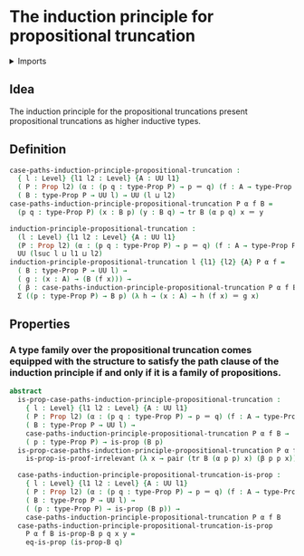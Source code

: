 #  The induction principle for propositional truncation

<details><summary>Imports</summary>
```agda
module foundation.induction-principle-propositional-truncation where
open import foundation.dependent-pair-types
open import foundation.identity-types
open import foundation.propositions
open import foundation.universe-levels
```
</details>

## Idea

The induction principle for the propositional truncations present propositional truncations as higher inductive types.

## Definition

```agda
case-paths-induction-principle-propositional-truncation :
  { l : Level} {l1 l2 : Level} {A : UU l1}
  ( P : Prop l2) (α : (p q : type-Prop P) → p ＝ q) (f : A → type-Prop P) →
  ( B : type-Prop P → UU l) → UU (l ⊔ l2)
case-paths-induction-principle-propositional-truncation P α f B =
  (p q : type-Prop P) (x : B p) (y : B q) → tr B (α p q) x ＝ y

induction-principle-propositional-truncation :
  (l : Level) {l1 l2 : Level} {A : UU l1}
  (P : Prop l2) (α : (p q : type-Prop P) → p ＝ q) (f : A → type-Prop P) →
  UU (lsuc l ⊔ l1 ⊔ l2)
induction-principle-propositional-truncation l {l1} {l2} {A} P α f =
  ( B : type-Prop P → UU l) →
  ( g : (x : A) → (B (f x))) →
  ( β : case-paths-induction-principle-propositional-truncation P α f B) →
  Σ ((p : type-Prop P) → B p) (λ h → (x : A) → h (f x) ＝ g x)
```

## Properties

### A type family over the propositional truncation comes equipped with the structure to satisfy the path clause of the induction principle if and only if it is a family of propositions.

```agda
abstract
  is-prop-case-paths-induction-principle-propositional-truncation :
    { l : Level} {l1 l2 : Level} {A : UU l1}
    ( P : Prop l2) (α : (p q : type-Prop P) → p ＝ q) (f : A → type-Prop P) →
    ( B : type-Prop P → UU l) →
    case-paths-induction-principle-propositional-truncation P α f B →
    ( p : type-Prop P) → is-prop (B p)
  is-prop-case-paths-induction-principle-propositional-truncation P α f B β p =
    is-prop-is-proof-irrelevant (λ x → pair (tr B (α p p) x) (β p p x))

  case-paths-induction-principle-propositional-truncation-is-prop :
    { l : Level} {l1 l2 : Level} {A : UU l1}
    ( P : Prop l2) (α : (p q : type-Prop P) → p ＝ q) (f : A → type-Prop P) →
    ( B : type-Prop P → UU l) →
    ( (p : type-Prop P) → is-prop (B p)) →
    case-paths-induction-principle-propositional-truncation P α f B
  case-paths-induction-principle-propositional-truncation-is-prop
    P α f B is-prop-B p q x y =
    eq-is-prop (is-prop-B q)
```
